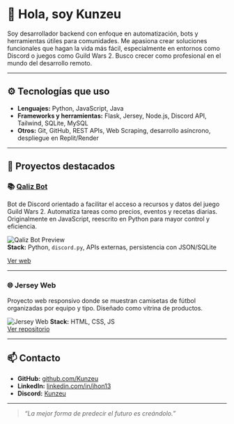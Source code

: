 # 👋 Hola, soy Kunzeu

Soy desarrollador backend con enfoque en automatización, bots y herramientas útiles para comunidades. Me apasiona crear soluciones funcionales que hagan la vida más fácil, especialmente en entornos como Discord o juegos como Guild Wars 2. Busco crecer como profesional en el mundo del desarrollo remoto.

---

## ⚙️ Tecnologías que uso

- **Lenguajes:** Python, JavaScript, Java
- **Frameworks y herramientas:** Flask, Jersey, Node.js, Discord API, Tailwind, SQLite, MySQL
- **Otros:** Git, GitHub, REST APIs, Web Scraping, desarrollo asíncrono, despliegue en Replit/Render

---

## 🧩 Proyectos destacados

### 📚 [Qaliz Bot](https://github.com/Kunzeu/Qaliz)
Bot de Discord orientado a facilitar el acceso a recursos y datos del juego Guild Wars 2. Automatiza tareas como precios, eventos y recetas diarias. Originalmente en JavaScript, reescrito en Python para mayor control y eficiencia.

![Qaliz Bot Preview](https://i.gyazo.com/a9c88dfbfa6b3deeac5117f1bb5225dc.gif)  
**Stack:** Python, `discord.py`, APIs externas, persistencia con JSON/SQLite

[Ver web](https://qaliz.vercel.app)

---

### 🌐 Jersey Web
Proyecto web responsivo donde se muestran camisetas de fútbol organizadas por equipo y tipo. Diseñado como vitrina de productos.

![Jersey Web](https://i.gyazo.com/055e212646f8f0b5682d2f3204d5937c.png)
**Stack:** HTML, CSS, JS  
[Ver repositorio](https://github.com/Kunzeu/jersey-web)

---

## 📫 Contacto

- **GitHub:** [github.com/Kunzeu](https://github.com/Kunzeu)
- **LinkedIn:** [linkedin.com/in/jhon13](https://www.linkedin.com/in/jhon13)
- **Discord:** [Kunzeu](https://discord.com/users/552563672162107431)

---

> *“La mejor forma de predecir el futuro es creándolo.”*
